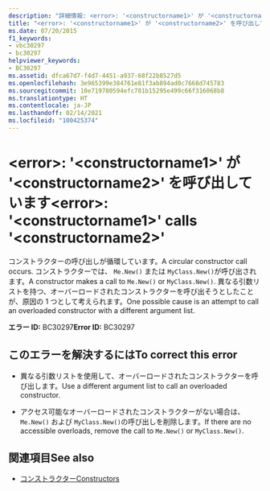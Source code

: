 ```yaml
---
description: "詳細情報: <error>: '<constructorname1>' が '<constructorname2>' を呼び出しています"
title: "<error>: '<constructorname1>' が '<constructorname2>' を呼び出しています"
ms.date: 07/20/2015
f1_keywords:
- vbc30297
- bc30297
helpviewer_keywords:
- BC30297
ms.assetid: dfca67d7-f4d7-4451-a937-68f22b8527d5
ms.openlocfilehash: 3e965399e384761e81f3ab894ad0c7668d745783
ms.sourcegitcommit: 10e719780594efc781b15295e499c66f316068b8
ms.translationtype: HT
ms.contentlocale: ja-JP
ms.lasthandoff: 02/14/2021
ms.locfileid: "100425374"
---
```

# <a name="error-constructorname1-calls-constructorname2"></a><span data-ttu-id="7c739-103">\<error>: '\<constructorname1>' が '\<constructorname2>' を呼び出しています</span><span class="sxs-lookup"><span data-stu-id="7c739-103">\<error>: '\<constructorname1>' calls '\<constructorname2>'</span></span>

<span data-ttu-id="7c739-104">コンストラクターの呼び出しが循環しています。</span><span class="sxs-lookup"><span data-stu-id="7c739-104">A circular constructor call occurs.</span></span> <span data-ttu-id="7c739-105">コンストラクターでは、 `Me.New()` または `MyClass.New()`が呼び出されます。</span><span class="sxs-lookup"><span data-stu-id="7c739-105">A constructor makes a call to `Me.New()` or `MyClass.New()`.</span></span> <span data-ttu-id="7c739-106">異なる引数リストを持つ、オーバーロードされたコンストラクターを呼び出そうとしたことが、原因の 1 つとして考えられます。</span><span class="sxs-lookup"><span data-stu-id="7c739-106">One possible cause is an attempt to call an overloaded constructor with a different argument list.</span></span>  
  
 <span data-ttu-id="7c739-107">**エラー ID:** BC30297</span><span class="sxs-lookup"><span data-stu-id="7c739-107">**Error ID:** BC30297</span></span>  
  
## <a name="to-correct-this-error"></a><span data-ttu-id="7c739-108">このエラーを解決するには</span><span class="sxs-lookup"><span data-stu-id="7c739-108">To correct this error</span></span>  
  
- <span data-ttu-id="7c739-109">異なる引数リストを使用して、オーバーロードされたコンストラクターを呼び出します。</span><span class="sxs-lookup"><span data-stu-id="7c739-109">Use a different argument list to call an overloaded constructor.</span></span>  
  
- <span data-ttu-id="7c739-110">アクセス可能なオーバーロードされたコンストラクターがない場合は、 `Me.New()` および `MyClass.New()`の呼び出しを削除します。</span><span class="sxs-lookup"><span data-stu-id="7c739-110">If there are no accessible overloads, remove the call to `Me.New()` or `MyClass.New()`.</span></span>  
  
## <a name="see-also"></a><span data-ttu-id="7c739-111">関連項目</span><span class="sxs-lookup"><span data-stu-id="7c739-111">See also</span></span>

- [<span data-ttu-id="7c739-112">コンストラクター</span><span class="sxs-lookup"><span data-stu-id="7c739-112">Constructors</span></span>](../programming-guide/concepts/object-oriented-programming.md#constructors)

